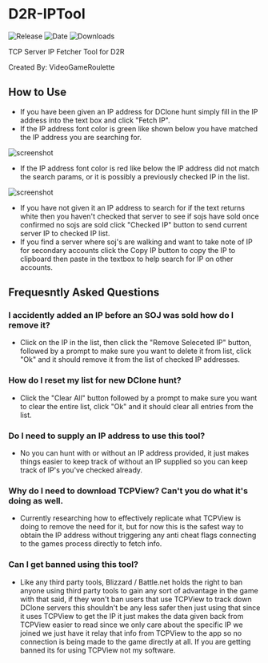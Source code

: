 # D2R-IPTool
![Release](https://img.shields.io/github/v/release/VideoGameRoulette/D2R-IPTool?label=current%20release&style=for-the-badge)
![Date](https://img.shields.io/github/release-date/VideoGameRoulette/D2R-IPTool?style=for-the-badge)
![Downloads](https://img.shields.io/github/downloads/VideoGameRoulette/D2R-IPTool/total?color=%23007EC6&style=for-the-badge)

TCP Server IP Fetcher Tool for D2R

Created By: VideoGameRoulette

## How to Use
- If you have been given an IP address for DClone hunt simply fill in the IP address into the text box and click "Fetch IP".
- If the IP address font color is green like shown below you have matched the IP address you are searching for.

![screenshot](https://cdn.discordapp.com/attachments/894715703834333225/898430586174181377/unknown.png)
- If the IP address font color is red like below the IP address did not match the search params, or it is possibly a previously checked IP in the list.

![screenshot](https://cdn.discordapp.com/attachments/894715703834333225/898430417634463744/unknown.png)
- If you have not given it an IP address to search for if the text returns white then you haven't checked that server to see if sojs have sold once confirmed no sojs are sold click "Checked IP" button to send current server IP to checked IP list.
- If you find a server where soj's are walking and want to take note of IP for secondary accounts click the Copy IP button to copy the IP to clipboard then paste in the textbox to help search for IP on other accounts.

## Frequesntly Asked Questions

### I accidently added an IP before an SOJ was sold how do I remove it?
- Click on the IP in the list, then click the "Remove Seleceted IP" button, followed by a prompt to make sure you want to delete it from list, click "Ok" and it should remove it from the list of checked IP addresses.

### How do I reset my list for new DClone hunt?
- Click the "Clear All" button followed by a prompt to make sure you want to clear the entire list, click "Ok" and it should clear all entries from the list.

### Do I need to supply an IP address to use this tool?
- No you can hunt with or without an IP address provided, it just makes things easier to keep track of without an IP supplied so you can keep track of IP's you've checked already.

### Why do I need to download TCPView? Can't you do what it's doing as well.
- Currently researching how to effectively replicate what TCPView is doing to remove the need for it, but for now this is the safest way to obtain the IP address without triggering any anti cheat flags connecting to the games process directly to fetch info.

### Can I get banned using this tool?
- Like any third party tools, Blizzard / Battle.net holds the right to ban anyone using third party tools to gain any sort of advantage in the game with that said, if they won't ban users that use TCPView to track down DClone servers this shouldn't be any less safer then just using that since it uses TCPView to get the IP it just makes the data given back from TCPView easier to read since we only care about the specific IP we joined we just have it relay that info from TCPView to the app so no connection is being made to the game directly at all. If you are getting banned its for using TCPView not my software.
